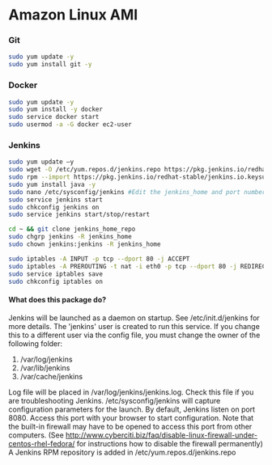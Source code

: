 # Amazon Linux AMI #


### Git ###

```sh
sudo yum update -y
sudo yum install git -y
```

### Docker ###

```sh
sudo yum update -y
sudo yum install -y docker
sudo service docker start
sudo usermod -a -G docker ec2-user
```


### Jenkins ###

```sh
sudo yum update –y
sudo wget -O /etc/yum.repos.d/jenkins.repo https://pkg.jenkins.io/redhat-stable/jenkins.repo
sudo rpm --import https://pkg.jenkins.io/redhat-stable/jenkins.io.keysudo yum install jenkins -y
sudo yum install java -y
sudo nano /etc/sysconfig/jenkins #Edit the jenkins_home and port number, java_executable to 1.8
sudo service jenkins start
sudo chkconfig jenkins on
sudo service jenkins start/stop/restart

cd ~ && git clone jenkins_home_repo
sudo chgrp jenkins -R jenkins_home
sudo chown jenkins:jenkins -R jenkins_home

sudo iptables -A INPUT -p tcp --dport 80 -j ACCEPT
sudo iptables -A PREROUTING -t nat -i eth0 -p tcp --dport 80 -j REDIRECT --to-port 8080
sudo service iptables save
sudo chkconfig iptables on
```

#### What does this package do? ####

Jenkins will be launched as a daemon on startup. See /etc/init.d/jenkins for more details.
The 'jenkins' user is created to run this service. If you change this to a different user via the config file, you must change the owner of the following folder:
1. /var/log/jenkins
2. /var/lib/jenkins
3. /var/cache/jenkins

Log file will be placed in /var/log/jenkins/jenkins.log. Check this file if you are troubleshooting Jenkins.
/etc/sysconfig/jenkins will capture configuration parameters for the launch.
By default, Jenkins listen on port 8080. Access this port with your browser to start configuration.  Note that the built-in firewall may have to be opened to access this port from other computers.  (See http://www.cyberciti.biz/faq/disable-linux-firewall-under-centos-rhel-fedora/ for instructions how to disable the firewall permanently)
A Jenkins RPM repository is added in /etc/yum.repos.d/jenkins.repo

